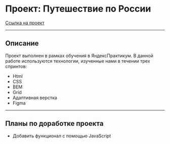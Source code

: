 # Проект: Путешествие по России 

[Ссылка на проект](https://dzoric1.github.io/russian-travel/)

---

## Описание 

Проект выполнен в рамках обучения в ЯндексПрактикум. В данной работе используются технологии, изученные нами в течении трех спринтов:

* Html
* CSS
* BEM
* Grid
* Адаптивная верстка
* Figma

---

## Планы по доработке проекта

* Добавить функционал с помощью JavaScript
